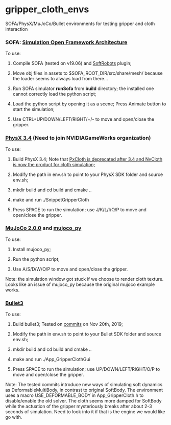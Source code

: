 # gripper_cloth_envs
SOFA/PhysX/MuJoCo/Bullet environments for testing gripper and cloth interaction



### SOFA: [Simulation Open Framework Architecture](https://github.com/sofa-framework/sofa)

To use:

1. Compile SOFA (tested on v19.06) and [SoftRobots](https://project.inria.fr/softrobot/) plugin;

2. Move obj files in assets to $SOFA_ROOT_DIR/src/share/mesh/ because the loader seems to always load from there...

3. Run SOFA simulator **runSofa** from **build** directory; the installed one cannot correctly load the python script;

4. Load the python script by opening it as a scene; Press Animate button to start the simulation;

5. Use CTRL+UP/DOWN/LEFT/RIGHT/+/- to move and open/close the gripper.



### [PhysX 3.4](https://github.com/NVIDIAGameWorks/PhysX-3.4) (Need to join NVIDIAGameWorks organization)

To use:

1. Build PhysX 3.4; Note that [PxCloth is deprecated after 3.4 and NvCloth is now the product for cloth simulation;](https://developer.nvidia.com/clothing)

2. Modify the path in env.sh to point to your PhysX SDK folder and source env.sh;

3. mkdir build and cd build and cmake ..

4. make and run ./SnippetGripperCloth

5. Press SPACE to run the simulation; use J/K/L/I/O/P to move and open/close the gripper.


### [MuJoCo 2.0.0](http://www.mujoco.org/index.html) and [mujoco_py](https://github.com/openai/mujoco-py)

To use:

1. Install mujoco_py;

2. Run the python script;

3. Use A/S/D/W/O/P to move and open/close the gripper.

Note: the simulation window got stuck if we choose to render cloth texture. Looks like an issue of mujoco_py because the original mujoco example works.


### [Bullet3](https://github.com/bulletphysics/bullet3) 

To use:

1. Build bullet3; Tested on [commits](https://github.com/bulletphysics/bullet3/commit/49cf4dfc568871f73f760e9ee054785f98e0f464) on Nov 20th, 2019;

2. Modify the path in env.sh to point to your Bullet SDK folder and source env.sh;

3. mkdir build and cd build and cmake ..

4. make and run ./App_GripperClothGui

5. Press SPACE to run the simulation; use UP/DOWN/LEFT/RIGHT/O/P to move and open/close the gripper.

Note: The tested commits introduce new ways of simulating soft dynamics as DeformableMultiBody,
in contrast to original SoftBody. The environment uses a macro USE_DEFORMABLE_BODY in App_GripperCloth.h to disable/enable the old solver.
The cloth seems more damped for SoftBody while the actuation of the gripper mysteriously breaks after about 2-3 seconds of simulation. Need to look into it
if that is the engine we would like go with.







